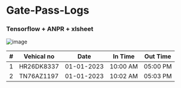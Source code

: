 # Gate-Pass-Logs
### Tensorflow + ANPR + xlsheet 

![image](https://user-images.githubusercontent.com/76097762/210161711-b22815c4-28d1-4aa6-a680-a1d7cd786805.png)

 \# | Vehical no | Date | In Time | Out Time |
--- | --- | --- | --- | --- |
 1 | HR26DK8337 | 01-01-2023 | 10:00 AM | 05:00 PM |
 2 | TN76AZ1197 | 01-01-2023 | 10:02 AM | 05:03 PM |
